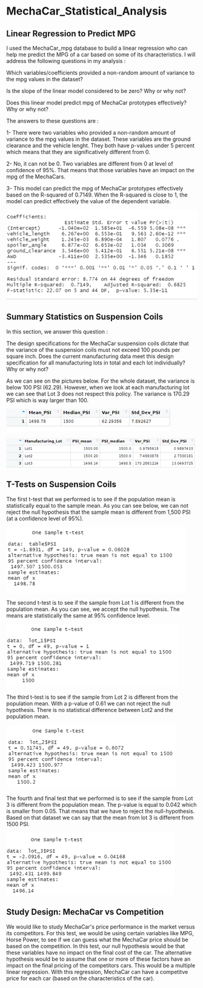 # MechaCar_Statistical_Analysis

## Linear Regression to Predict MPG
I used the MechaCar_mpg database to build a linear regression who can help me predict the MPG of a car based on some of its characteristics. 
I will address the following questions in my analysis : 

Which variables/coefficients provided a non-random amount of variance to the mpg values in the dataset?

Is the slope of the linear model considered to be zero? Why or why not?

Does this linear model predict mpg of MechaCar prototypes effectively? Why or why not?

The answers to these questions are : 

1- There were two variables who provided a non-random amount of variance to the mpg values in the dataset. These variables are the ground clearance and the vehicle lenght. 
They both have p-values under 5 percent which means that they are significatively different from 0. 

2- No, it can not be 0. Two variables are different from 0 at level of confidence of 95%. That means that those variables have an impact on the mpg of the MechaCars. 

3- This model can predict the mpg of MechaCar prototypes effectively based on the R-squared of 0.7149. When the R-squared is close to 1, the model can predict effectively the value of the dependent variable. 

![](regression1.png)

## Summary Statistics on Suspension Coils

In this section, we answer this question : 

The design specifications for the MechaCar suspension coils dictate that the variance of the suspension coils must not exceed 100 pounds per square inch. Does the current manufacturing data meet this design specification for all manufacturing lots in total and each lot individually? Why or why not?

As we can see on the pictures below. For the whole dataset, the variance is below 100 PSI (62.29). However, when we look at each manufacturing lot we can see that Lot 3 does not respect this policy. The variance is 170.29 PSI which is way larger than 100. 

![](total_summary.png)

![](lot_summary.png)

## T-Tests on Suspension Coils

The first t-test that we performed is to see if the population mean is statistically equal to the sample mean. 
As you can see below, we can not reject the null hypothesis that the sample mean is different from 1,500 PSI (at a confidence level of 95%). 

![](t_test1.png)

The second t-test is to see if the sample from Lot 1 is different from the population mean. As you can see, we accept the null hypothesis. The means are statistically the same at 95% confidence level. 

![](t_test2.png)

The third t-test is to see if the sample from Lot 2 is different from the population mean. With a p-value of 0.61 we can not reject the null hypothesis. There is no statistical difference between Lot2 and the population mean. 

![](t_test3.png)

The fourth and final test that we performed is to see if the sample from Lot 3 is different from the population mean. The p-value is equal to 0.042 which is smaller from 0.05. That means that we have to reject the null-hypothesis. Based on that dataset we can say that the mean from lot 3 is different from 1500 PSI. 

![](t_test4.png)

## Study Design: MechaCar vs Competition

We would like to study MechaCar's price performance in the market versus its competitors. For this test, we would be using certain variables like MPG, Horse Power, to see if we can guess what the MechaCar price should be based on the competition. In this test, our null hypothesis would be that these variables have no impact on the final cost of the car. The alternative hypothesis would be to assume that one or more of these factors have an impact on the final pricing of the competitors cars. This would be a multiple linear regression. With this regression, MechaCar can have a competitve price for each car (based on the characteristics of the car). 
